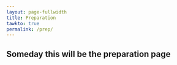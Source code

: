 ```yaml
---
layout: page-fullwidth
title: Preparation
tawkto: true
permalink: /prep/
---
```


## Someday this will be the preparation page
